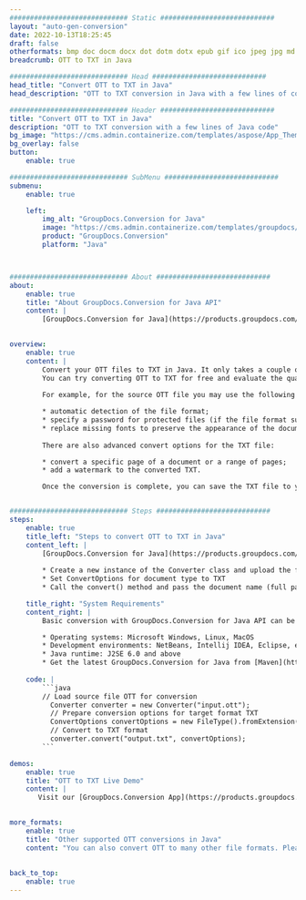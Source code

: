 ```yaml
---
############################# Static ############################
layout: "auto-gen-conversion"
date: 2022-10-13T18:25:45
draft: false
otherformats: bmp doc docm docx dot dotm dotx epub gif ico jpeg jpg md odt ott pdf png psd rtf tex tif tiff txt xps
breadcrumb: OTT to TXT in Java

############################# Head ############################
head_title: "Convert OTT to TXT in Java"
head_description: "OTT to TXT conversion in Java with a few lines of code. Convert over 160 file formats using the GroupDocs document conversion API for Java"

############################# Header ############################
title: "Convert OTT to TXT in Java"
description: "OTT to TXT conversion with a few lines of Java code"
bg_image: "https://cms.admin.containerize.com/templates/aspose/App_Themes/V3/images/bg/header1.png"
bg_overlay: false
button:
    enable: true

############################# SubMenu ############################
submenu:
    enable: true

    left:
        img_alt: "GroupDocs.Conversion for Java"
        image: "https://cms.admin.containerize.com/templates/groupdocs/images/product-logos/90x90-noborder/groupdocs-conversion-java.png"
        product: "GroupDocs.Conversion"
        platform: "Java"



############################# About ############################
about:
    enable: true
    title: "About GroupDocs.Conversion for Java API"
    content: |
        [GroupDocs.Conversion for Java](https://products.groupdocs.com/conversion/java/) is an advanced file format conversion API for converting between popular image and document formats such as Microsoft Office, OpenDocument, PDF, HTML, email, CAD. and much more with just a few lines of code. The native API automatically detects the formats of the original documents and offers many options for customizing the converted documents. Along with the function of extracting information from a document, it also supports caching of the conversion results to the local disk by default. However, any type of cache storage can be supported by implementing the appropriate interfaces - Amazon S3, Dropbox, Google Drive, Windows Azure, Reddis, or any others.
    

overview:
    enable: true
    content: |
        Convert your OTT files to TXT in Java. It only takes a couple of lines of Java code on any platform of your choice, such as Windows, Linux, macOS.
        You can try converting OTT to TXT for free and evaluate the quality of the conversion results. Along with simple file conversion scripts, you can try more sophisticated options for loading the OTT source file and storing the TXT output. 
        
        For example, for the source OTT file you may use the following load options:

        * automatic detection of the file format;
        * specify a password for protected files (if the file format supports it);
        * replace missing fonts to preserve the appearance of the document.
        
        There are also advanced convert options for the TXT file:

        * convert a specific page of a document or a range of pages;
        * add a watermark to the converted TXT.

        Once the conversion is complete, you can save the TXT file to your local file path or to any third party storage such as FTP, Amazon S3, Google Drive, Dropbox etc. Please note - to convert OTT to TXT, you do not need to install any additional software, such as MS Office, Open Office, Adobe Acrobat Reader etc.


############################# Steps ############################
steps:
    enable: true
    title_left: "Steps to convert OTT to TXT in Java"
    content_left: |
        [GroupDocs.Conversion for Java](https://products.groupdocs.com/conversion/java/) allows developers to easily convert OTT file to TXT with a few lines of code.
        
        * Create a new instance of the Converter class and upload the file OTT with the full path
        * Set ConvertOptions for document type to TXT
        * Call the convert() method and pass the document name (full path) and format (TXT) as a parameter

    title_right: "System Requirements"
    content_right: |
        Basic conversion with GroupDocs.Conversion for Java API can be done with just a few lines of code. Our APIs are supported on all major platforms and operating systems. Before executing the code below, make sure you have the following prerequisites installed on your system.

        * Operating systems: Microsoft Windows, Linux, MacOS
        * Development environments: NetBeans, Intellij IDEA, Eclipse, etc.
        * Java runtime: J2SE 6.0 and above
        * Get the latest GroupDocs.Conversion for Java from [Maven](https://repository.groupdocs.com/webapp/#/artifacts/browse/tree/General/repo/com/groupdocs/groupdocs-conversion)
         
    code: |
        ```java    
        // Load source file OTT for conversion
          Converter converter = new Converter("input.ott");
          // Prepare conversion options for target format TXT
          ConvertOptions convertOptions = new FileType().fromExtension("txt").getConvertOptions();
          // Convert to TXT format
          converter.convert("output.txt", convertOptions);
        ```

demos:
    enable: true
    title: "OTT to TXT Live Demo"
    content: |
       Visit our [GroupDocs.Conversion App](https://products.groupdocs.app/conversion/family) website and try OTT to TXT conversion now. The free demo has the following benefits
          

more_formats:
    enable: true
    title: "Other supported OTT conversions in Java"
    content: "You can also convert OTT to many other file formats. Please see the list below."
       
       
back_to_top:
    enable: true
---
```

